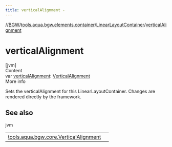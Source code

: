 ```yaml
---
title: verticalAlignment -
---
```

//[BGW](../../../index.md)/[tools.aqua.bgw.elements.container](../index.md)/[LinearLayoutContainer](index.md)/[verticalAlignment](vertical-alignment.md)



# verticalAlignment  
[jvm]  
Content  
var [verticalAlignment](vertical-alignment.md): [VerticalAlignment](../../tools.aqua.bgw.core/-vertical-alignment/index.md)  
More info  


Sets the verticalAlignment for this LinearLayoutContainer. Changes are rendered directly by the framework.



## See also  
  
jvm  
  
| | |
|---|---|
| <a name="tools.aqua.bgw.elements.container/LinearLayoutContainer/verticalAlignment/#/PointingToDeclaration/"></a>[tools.aqua.bgw.core.VerticalAlignment](../../tools.aqua.bgw.core/-vertical-alignment/index.md)| <a name="tools.aqua.bgw.elements.container/LinearLayoutContainer/verticalAlignment/#/PointingToDeclaration/"></a>|
  
  



